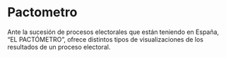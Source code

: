 # Pactometro
Ante la sucesión de procesos electorales que están teniendo en España, “EL PACTÓMETRO”, ofrece distintos tipos de visualizaciones de los resultados de un proceso electoral. 
